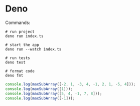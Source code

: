# Deno

Commands:

```shell
# run project
deno run index.ts

# start the app
deno run --watch index.ts

# run tests
deno test

# format code
deno fmt
```

```typescript
console.log(maxSubArray([-2, 1, -3, 4, -1, 2, 1, -5, 4]));
console.log(maxSubArray([1]));
console.log(maxSubArray([5, 4, -1, 7, 8]));
console.log(maxSubArray([-1]));
```
